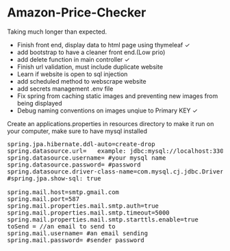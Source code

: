 # Amazon-Price-Checker
Taking much longer than expected.
- Finish front end, display data to html page using thymeleaf &check;
- add bootstrap to have a cleaner front end.(Low prio)
- add delete function in main controller &check;
- Finish url validation, must include duplicate website
- Learn if website is open to sql injection
- add scheduled method to webscrape website
- add secrets management .env file
- Fix spring from caching static images and preventing new images from being displayed
- Debug naming conventions on images unqiue to Primary KEY &check;

Create an applications.properties in resources directory to make it run on your computer, make sure to have mysql installed

<pre>
spring.jpa.hibernate.ddl-auto=create-drop
spring.datasource.url=   example: jdbc:mysql://localhost:3306/#yourschema
spring.datasource.username= #your mysql name
spring.datasource.password= #password
spring.datasource.driver-class-name=com.mysql.cj.jdbc.Driver
#spring.jpa.show-sql: true

spring.mail.host=smtp.gmail.com
spring.mail.port=587
spring.mail.properties.mail.smtp.auth=true
spring.mail.properties.mail.smtp.timeout=5000
spring.mail.properties.mail.smtp.starttls.enable=true
toSend = //an email to send to
spring.mail.username= #an email sending
spring.mail.password= #sender password
</pre>
